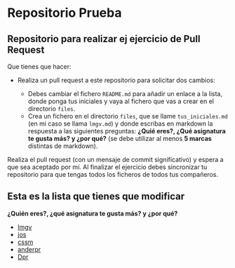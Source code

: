 # Repositorio Prueba

## Repositorio para realizar ej ejercicio de Pull Request

Que tienes que hacer:

* Realiza un pull request a este repositorio para solicitar dos cambios:

    * Debes cambiar el fichero `README.md` para añadir un enlace a la lista, donde ponga tus iniciales y vaya al fichero que vas a crear en el directorio `files`.
    * Crea un  fichero en el directorio `files`, que se llame `tus_iniciales.md` (en mi caso se llama `lmgv.md`) y donde escribas en markdown la respuesta a las siguientes preguntas: **¿Quié eres?, ¿Qué asignatura te gusta más? y ¿por qué?** (se debe utilizar al menos **5 marcas** distintas de markdown).

Realiza el pull request (con un mensaje de commit significativo) y espera a que sea aceptado por mí. Al finalizar el ejercicio debes sincronizar tu repositorio para que tengas todos los ficheros de todos tus compañeros.

## Esta es la lista que tienes que modificar

**¿Quién eres?, ¿qué asignatura te gusta más? y ¿por qué?**

* [lmgv](files/lmgv.md)
* [jos](files/jos.md)
* [cssm](files/cssm.md)
* [anderpr](files/anderpr.md)
* [Dpr](files/dpr.md)

